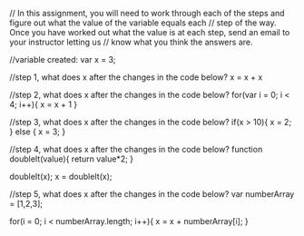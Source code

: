 
// In this assignment, you will need to work through each of the steps and figure out what the value of the variable equals each 
// step of the way. Once you have worked out what the value is at each step, send an email to your instructor letting us
// know what you think the answers are.

//variable created:
var x = 3;

//step 1, what does x after the changes in the code below?
x = x + x

//step 2, what does x after the changes in the code below?
for(var i = 0; i < 4; i++){
x = x + 1
}

//step 3, what does x after the changes in the code below?
if(x > 10){
x = 2;
} else {
x = 3;
}

//step 4, what does x after the changes in the code below?
function doubleIt(value){
return value*2;
}

doubleIt(x);
x = doubleIt(x);

//step 5, what does x after the changes in the code below?
var numberArray = [1,2,3];

for(i = 0; i < numberArray.length; i++){
x = x + numberArray[i];
}